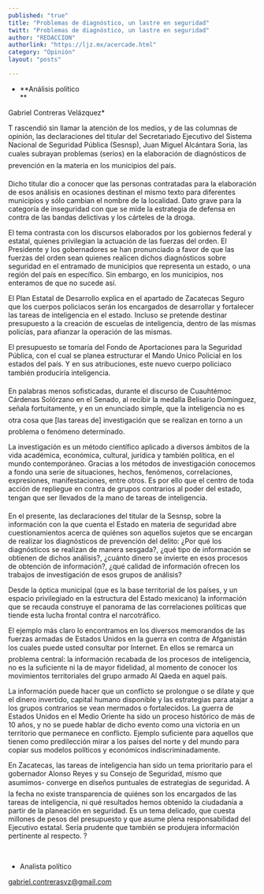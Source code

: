 ```yaml
---
published: "true"
title: "Problemas de diagnóstico, un lastre en seguridad"
twitt: "Problemas de diagnóstico, un lastre en seguridad"
author: "REDACCION"
authorlink: "https://ljz.mx/acercade.html"
category: "Opinión"
layout: "posts"

---
```


*   **Análisis político  
    **


  Gabriel Contreras Velázquez*



  T rascendió sin llamar la atención de los medios, y de las columnas de opinión, las declaraciones del titular del Secretariado Ejecutivo del Sistema Nacional de Seguridad Pública (Sesnsp), Juan Miguel Alcántara Soria, las cuales subrayan problemas (serios) en la elaboración de diagnósticos de prevención en la materia en los municipios del país.



  Dicho titular dio a conocer que las personas contratadas para la elaboración de esos análisis en ocasiones destinan el mismo texto para diferentes municipios y sólo cambian el nombre de la localidad. Dato grave para la categoría de inseguridad con que se mide la estrategia de defensa en contra de las bandas delictivas y los cárteles de la droga.



  El tema contrasta con los discursos elaborados por los gobiernos federal y estatal, quienes privilegian la actuación de las fuerzas del orden. El Presidente y los gobernadores se han pronunciado a favor de que las fuerzas del orden sean quienes realicen dichos diagnósticos sobre seguridad en el entramado de municipios que representa un estado, o una región del país en específico. Sin embargo, en los municipios, nos enteramos de que no sucede así.



  El Plan Estatal de Desarrollo explica en el apartado de Zacatecas Seguro que los cuerpos policiacos serán los encargados de desarrollar y fortalecer las tareas de inteligencia en el estado. Incluso se pretende destinar presupuesto a la creación de escuelas de inteligencia, dentro de las mismas policías, para afianzar la operación de las mismas.



  El presupuesto se tomaría del Fondo de Aportaciones para la Seguridad Pública, con el cual se planea estructurar el Mando Unico Policial en los estados del país. Y en sus atribuciones, este nuevo cuerpo policiaco también produciría inteligencia.



  En palabras menos sofisticadas, durante el discurso de Cuauhtémoc Cárdenas Solórzano en el Senado, al recibir la medalla Belisario Domínguez, señala fortuitamente, y en un enunciado simple, que la inteligencia no es otra cosa que [las tareas de] investigación que se realizan en torno a un problema o fenómeno determinado.



  La investigación es un método científico aplicado a diversos ámbitos de la vida académica, económica, cultural, jurídica y también política, en el mundo contemporáneo. Gracias a los métodos de investigación conocemos a fondo una serie de situaciones, hechos, fenómenos, correlaciones, expresiones, manifestaciones, entre otros. Es por ello que el centro de toda acción de repliegue en contra de grupos contrarios al poder del estado, tengan que ser llevados de la mano de tareas de inteligencia.



  En el presente, las declaraciones del titular de la Sesnsp, sobre la información con la que cuenta el Estado en materia de seguridad abre cuestionamientos acerca de quiénes son aquellos sujetos que se encargan de realizar los diagnósticos de prevención del delito: ¿Por qué los diagnósticos se realizan de manera sesgada?, ¿qué tipo de información se obtienen de dichos análisis?, ¿cuánto dinero se invierte en esos procesos de obtención de información?, ¿qué calidad de información ofrecen los trabajos de investigación de esos grupos de análisis?



  Desde la óptica municipal (que es la base territorial de los países, y un espacio privilegiado en la estructura del Estado mexicano) la información que se recauda construye el panorama de las correlaciones políticas que tiende esta lucha frontal contra el narcotráfico.



  El ejemplo más claro lo encontramos en los diversos memorandos de las fuerzas armadas de Estados Unidos en la guerra en contra de Afganistán los cuales puede usted consultar por Internet. En ellos se remarca un problema central: la información recabada de los procesos de inteligencia, no es la suficiente ni la de mayor fidelidad, al momento de conocer los movimientos territoriales del grupo armado Al Qaeda en aquel país.



  La información puede hacer que un conflicto se prolongue o se dilate y que el dinero invertido, capital humano disponible y las estrategias para atajar a los grupos contrarios se vean mermados o fortalecidos. La guerra de Estados Unidos en el Medio Oriente ha sido un proceso histórico de más de 10 años, y no se puede hablar de dicho evento como una victoria en un territorio que permanece en conflicto. Ejemplo suficiente para aquellos que tienen como predilección mirar a los países del norte y del mundo para copiar sus modelos políticos y económicos indiscriminadamente.



  En Zacatecas, las tareas de inteligencia han sido un tema prioritario para el gobernador Alonso Reyes y su Consejo de Seguridad, mismo que asumimos- converge en diseños puntuales de estrategias de seguridad. A la fecha no existe transparencia de quiénes son los encargados de las tareas de inteligencia, ni qué resultados hemos obtenido la ciudadanía a partir de la planeación en seguridad. Es un tema delicado, que cuesta millones de pesos del presupuesto y que asume plena responsabilidad del Ejecutivo estatal. Sería prudente que también se produjera información pertinente al respecto. ?



   



  * Analista político



  gabriel.contrerasvz@gmail.com

